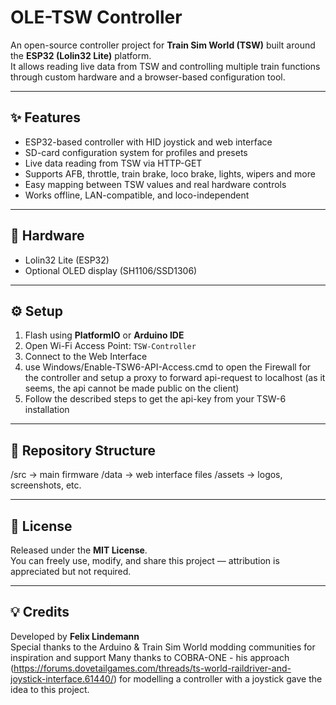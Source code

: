 # OLE-TSW Controller

An open-source controller project for **Train Sim World (TSW)** built around the **ESP32 (Lolin32 Lite)** platform.  
It allows reading live data from TSW and controlling multiple train functions through custom hardware and a browser-based configuration tool.

---

## ✨ Features
- ESP32-based controller with HID joystick and web interface  
- SD-card configuration system for profiles and presets  
- Live data reading from TSW via HTTP-GET  
- Supports AFB, throttle, train brake, loco brake, lights, wipers and more  
- Easy mapping between TSW values and real hardware controls  
- Works offline, LAN-compatible, and loco-independent  

---

## 🧩 Hardware
- Lolin32 Lite (ESP32) 
- Optional OLED display (SH1106/SSD1306)   

---

## ⚙️ Setup
1. Flash using **PlatformIO** or **Arduino IDE**  
2. Open Wi-Fi Access Point: `TSW-Controller`  
3. Connect to the Web Interface  
4. use Windows/Enable-TSW6-API-Access.cmd to open the Firewall for the controller
   and setup a proxy to forward api-request to localhost 
   (as it seems, the api cannot be made public on the client)
5. Follow the described steps to get the api-key from your TSW-6 installation


---

## 📁 Repository Structure
/src → main firmware
/data → web interface files
/assets → logos, screenshots, etc.

---

## 📄 License
Released under the **MIT License**.  
You can freely use, modify, and share this project — attribution is appreciated but not required.  

---

## 💡 Credits
Developed by **Felix Lindemann**  
Special thanks to the Arduino & Train Sim World modding communities for inspiration and support
Many thanks to COBRA-ONE - his approach (https://forums.dovetailgames.com/threads/ts-world-raildriver-and-joystick-interface.61440/) 
for modelling a controller with a joystick gave the idea to this project. 

